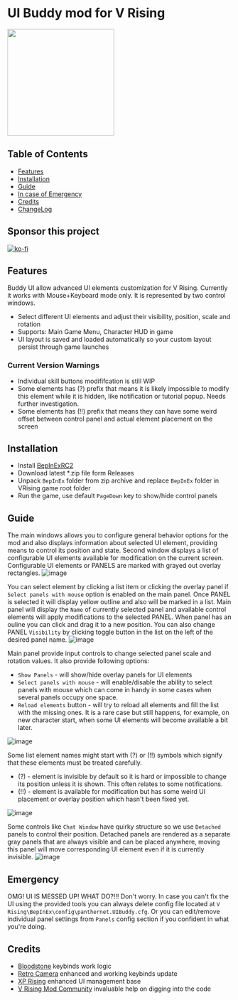 # UI Buddy mod for V Rising
<img src="https://github.com/panthernet/VRisingUIBuddy/blob/main/logo.png" width="240" height="240"/>

## Table of Contents

- [Features](#features)
- [Installation](#installation)
- [Guide](#guide)
- [In case of Emergency](#emergency)
- [Credits](#credits)
- [ChangeLog](CHANGELOG.md)

## Sponsor this project

[![ko-fi](https://ko-fi.com/img/githubbutton_sm.svg)](https://ko-fi.com/panthernet)

## Features

Buddy UI allow advanced UI elements customization for V Rising. Currently it works with Mouse+Keyboard mode only. It is represented by two control windows. 
 - Select different UI elements and adjust their visibility, position, scale and rotation
 - Supports: Main Game Menu, Character HUD in game
 - UI layout is saved and loaded automatically so your custom layout persist through game launches

### Current Version Warnings

 - Individual skill buttons modififcation is still WIP
 - Some elements has (?) prefix that means it is likely impossible to modify this element while it is hidden, like notification or tutorial popup. Needs further investigation.
 - Some elements has (!!) prefix that means they can have some weird offset between control panel and actual element placement on the screen

## Installation

 - Install [BepInExRC2](https://github.com/decaprime/VRising-Modding/releases/tag/1.733.2)
 - Download latest *.zip file form Releases
 - Unpack `BepInEx` folder from zip archive and replace `BepInEx` folder in VRising game root folder
 - Run the game, use default `PageDown` key to show/hide control panels

## Guide

The main windows allows you to configure general behavior options for the mod and also displays information about selected UI element, providing means to control its position and state. Second window displays a list of configurable UI elements available for modification on the current screen. Configurable UI elements or PANELS are marked with grayed out overlay rectangles.
![image](https://github.com/user-attachments/assets/1b38f11a-304a-47c3-b5bd-1f46e082bcc9)

You can select element by clicking a list item or clicking the overlay panel if `Select panels with mouse` option is enabled on the main panel. Once PANEL is selected it will display yellow outline and also will be marked in a list. Main panel will display the `Name` of currently selected panel and available control elements will apply modifications to the selected PANEL. When panel has an ouline you can click and drag it to a new position. You can also change PANEL `Visibility` by clicking toggle button in the list on the left of the desired panel name.
![image](https://github.com/user-attachments/assets/634c3b20-e371-4f44-9fb9-562cf0a52cbd)

Main panel provide input controls to change selected panel scale and rotation values. It also provide following options:

 - `Show Panels` - will show/hide overlay panels for UI elements
 - `Select panels with mouse` - will enable/disable the ability to select panels with mouse which can come in handy in some cases when several panels occupy one space.
 - `Reload elements` button - will try to reload all elements and fill the list with the missing ones. It is a rare case but still happens, for example, on new character start, when some UI elements will become available a bit later.

![image](https://github.com/user-attachments/assets/751164ce-3b27-4510-8321-cda016405a55)

Some list element names might start with (?) or (!!) symbols which signify that these elements must be treated carefully.

 - (?) - element is invisible by default so it is hard or impossible to change its position unless it is shown. This often relates to some notifications.
 - (!!) - element is available for modification but has some weird UI placement or overlay position which hasn't been fixed yet. 

![image](https://github.com/user-attachments/assets/f5ca61c7-6deb-4ece-8b38-d994a66b9813)

Some controls like `Chat Window` have quirky structure so we use `Detached` panels to control their position. Detached panels are rendered as a separate gray panels that are always visible and can be placed anywhere, moving this panel will move corresponding UI element even if it is currently invisible.
![image](https://github.com/user-attachments/assets/566f659d-5527-4c11-a2ec-51e3041c8b89)

## Emergency

OMG! UI IS MESSED UP! WHAT DO?!!!
Don't worry. In case you can't fix the UI using the provided tools you can always delete config file located at `V Rising\BepInEx\config\panthernet.UIBuddy.cfg`. Or you can edit/remove individual panel settings from `Panels` config section if you confident in what you're doing.

## Credits

- [Bloodstone](https://github.com/decaprime/Bloodstone) keybinds work logic
- [Retro Camera](https://github.com/mfoltz/RetroCamera) enhanced and working keybinds update
- [XP Rising](https://github.com/aontas/XPRising) enhanced UI management base
- [V Rising Mod Community](https://discord.gg/vrisingmods) invaluable help on digging into the code
